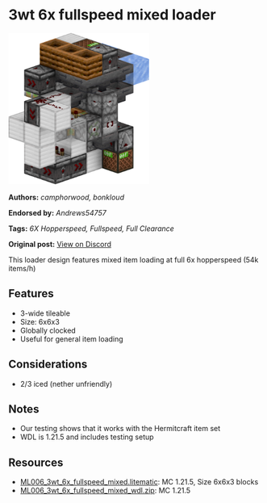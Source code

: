 # 3wt 6x fullspeed mixed loader
<img alt="ML006_3wt_6x_fullspeed_mixed_render.png" src="images/ML006_3wt_6x_fullspeed_mixed_render.png?raw=1" height="300px">

**Authors:** *camphorwood, bonkloud*

**Endorsed by:** *Andrews54757*

**Tags:** *6X Hopperspeed, Fullspeed, Full Clearance*

**Original post:** [View on Discord](https://discord.com/channels/1375556143186837695/1392947065121935622)

This loader design features mixed item loading at full 6x hopperspeed (54k items/h)
## Features
- 3-wide tileable
- Size: 6x6x3
- Globally clocked
- Useful for general item loading
## Considerations
- 2/3 iced (nether unfriendly)
## Notes
- Our testing shows that it works with the Hermitcraft item set
- WDL is 1.21.5 and includes testing setup

## Resources
- [ML006_3wt_6x_fullspeed_mixed.litematic](attachments/ML006_3wt_6x_fullspeed_mixed.litematic): MC 1.21.5, Size 6x6x3 blocks
- [ML006_3wt_6x_fullspeed_mixed_wdl.zip](attachments/ML006_3wt_6x_fullspeed_mixed_wdl.zip): MC 1.21.5
